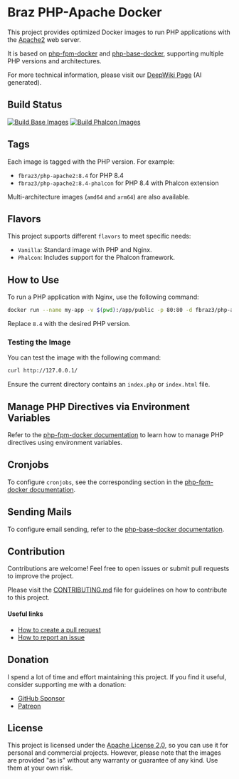 # Braz PHP-Apache Docker

This project provides optimized Docker images to run PHP applications with the [Apache2](https://httpd.apache.org/) web server. 

It is based on [php-fpm-docker](https://github.com/fbraz3/php-fpm-docker) and [php-base-docker](https://github.com/fbraz3/php-base-docker), supporting multiple PHP versions and architectures.

For more technical information, please visit our  [DeepWiki Page](https://deepwiki.com/fbraz3/php-apache2-docker) (AI generated).

## Build Status

[![Build Base Images](https://github.com/fbraz3/php-apache2-docker/actions/workflows/base-images.yml/badge.svg)](https://github.com/fbraz3/php-apache2-docker/actions/workflows/base-images.yml) [![Build Phalcon Images](https://github.com/fbraz3/php-apache2-docker/actions/workflows/phalcon-images.yml/badge.svg)](https://github.com/fbraz3/php-apache2-docker/actions/workflows/phalcon-images.yml)

## Tags
Each image is tagged with the PHP version. For example:
- `fbraz3/php-apache2:8.4` for PHP 8.4
- `fbraz3/php-apache2:8.4-phalcon` for PHP 8.4 with Phalcon extension

Multi-architecture images (`amd64` and `arm64`) are also available.

## Flavors
This project supports different `flavors` to meet specific needs:

- `Vanilla`: Standard image with PHP and Nginx.
- `Phalcon`: Includes support for the Phalcon framework.

## How to Use
To run a PHP application with Nginx, use the following command:

```bash
docker run --name my-app -v $(pwd):/app/public -p 80:80 -d fbraz3/php-apache2:8.4
```

Replace `8.4` with the desired PHP version.

### Testing the Image
You can test the image with the following command:

```bash
curl http://127.0.0.1/
```

Ensure the current directory contains an `index.php` or `index.html` file.

## Manage PHP Directives via Environment Variables
Refer to the [php-fpm-docker documentation](https://github.com/fbraz3/php-fpm-docker#manage-php-directives-via-environment-variables) to learn how to manage PHP directives using environment variables.

## Cronjobs
To configure `cronjobs`, see the corresponding section in the [php-fpm-docker documentation](https://github.com/fbraz3/php-fpm-docker#cronjobs).

## Sending Mails
To configure email sending, refer to the [php-base-docker documentation](https://github.com/fbraz3/php-base-docker#sending-mails).

## Contribution
Contributions are welcome! Feel free to open issues or submit pull requests to improve the project.

Please visit the [CONTRIBUTING.md](CONTRIBUTING.md) file for guidelines on how to contribute to this project.

#### Useful links
- [How to create a pull request](https://docs.github.com/pt/pull-requests/collaborating-with-pull-requests/proposing-changes-to-your-work-with-pull-requests/creating-a-pull-request)
- [How to report an issue](https://docs.github.com/pt/issues/tracking-your-work-with-issues/creating-an-issue)

## Donation
I spend a lot of time and effort maintaining this project. If you find it useful, consider supporting me with a donation:
- [GitHub Sponsor](https://github.com/sponsors/fbraz3)
- [Patreon](https://www.patreon.com/fbraz3)

## License

This project is licensed under the [Apache License 2.0](LICENSE), so you can use it for personal and commercial projects. However, please note that the images are provided "as is" without any warranty or guarantee of any kind. Use them at your own risk.